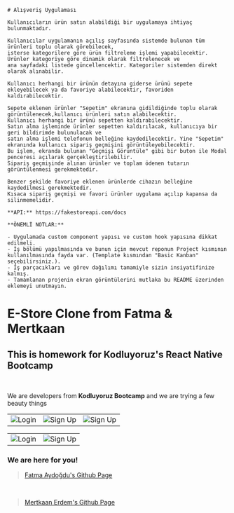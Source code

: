 ```
# Alışveriş Uygulaması

Kullanıcıların ürün satın alabildiği bir uygulamaya ihtiyaç bulunmaktadır.

Kullanıcılar uygulamanın açılış sayfasında sistemde bulunan tüm ürünleri toplu olarak görebilecek, 
isterse kategorilere göre ürün filtreleme işlemi yapabilecektir. Ürünler kategoriye göre dinamik olarak filtrelenecek ve 
ana sayfadaki listede güncellencektir. Kategoriler sistemden direkt olarak alınabilir.

Kullanıcı herhangi bir ürünün detayına giderse ürünü sepete ekleyebilecek ya da favoriye alabilecektir, favoriden kaldırabilecektir.

Sepete eklenen ürünler "Sepetim" ekranına gidildiğinde toplu olarak görüntülenecek,kullanıcı ürünleri satın alabilecektir.
Kullanıcı herhangi bir ürünü sepetten kaldırabilecektir. 
Satın alma işleminde ürünler sepetten kaldırılacak, kullanıcıya bir geri bildirimde bulunulacak ve 
satın alma işlemi telefonun belleğine kaydedilecektir. Yine "Sepetim" ekranında kullanıcı sipariş geçmişini görüntüleyebilecektir.
Bu işlem, ekranda bulunan "Geçmişi Görüntüle" gibi bir buton ile Modal penceresi açılarak gerçekleştirilebilir.
Sipariş geçmişinde alınan ürünler ve toplam ödenen tutarın görüntülenmesi gerekmektedir.

Benzer şekilde favoriye eklenen ürünlerde cihazın belleğine kaydedilmesi gerekmektedir. 
Kısaca sipariş geçmişi ve favori ürünler uygulama açılıp kapansa da silinmemelidir.

**API:** https://fakestoreapi.com/docs

**ÖNEMLİ NOTLAR:**

- Uygulamada custom component yapısı ve custom hook yapısına dikkat edilmeli.
- İş bölümü yapılmasında ve bunun için mevcut reponun Project kısmının kullanılmasında fayda var. (Template kısmından "Basic Kanban" seçebilirsiniz.).
- İş parçacıkları ve görev dağılımı tamamiyle sizin insiyatifinize kalmış.
- Tamamlanan projenin ekran görüntülerini mutlaka bu README üzerinden eklemeyi unutmayın.

```

# E-Store Clone from Fatma & Mertkaan

## This is homework for Kodluyoruz's React Native Bootcamp

<br />

We are developers from **Kodluyoruz Bootcamp** and we are trying a few beauty things

|                                                                                                                 |                                                                                                                   |                                                                                                                   |
| :-------------------------------------------------------------------------------------------------------------: | :---------------------------------------------------------------------------------------------------------------: | :---------------------------------------------------------------------------------------------------------------: |
| ![Login](https://user-images.githubusercontent.com/56413015/105220946-80786680-5b69-11eb-8589-9c32102973eb.PNG) | ![Sign Up](https://user-images.githubusercontent.com/56413015/105220948-8110fd00-5b69-11eb-824d-a649e50f9135.PNG) | ![Sign Up](https://user-images.githubusercontent.com/56413015/105220956-82422a00-5b69-11eb-889d-2db6ee401335.PNG) |

|                                                                                                                 |                                                                                                                   |
| :-------------------------------------------------------------------------------------------------------------: | :---------------------------------------------------------------------------------------------------------------: |
| ![Login](https://user-images.githubusercontent.com/56413015/105220969-879f7480-5b69-11eb-9b09-cd7eb7532e01.PNG) | ![Sign Up](https://user-images.githubusercontent.com/56413015/105220971-88380b00-5b69-11eb-92d4-4a733b20ced1.PNG) |

### We are here for you!

> [Fatma Aydoğdu's Github Page](https://github.com/fatmaaydogdu "Fatma Aydoğdu's Github Page")

<br />

> [Mertkaan Erdem's Github Page](https://github.com/mertkaanerdem "Mertkaan Erdem's Github Page")
